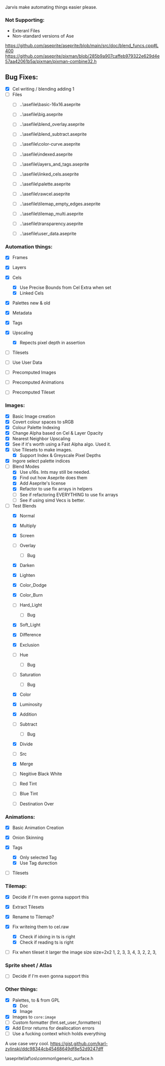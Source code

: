 Jarvis make automating things easier please.

### Not Supporting:
- Exteranl Files
- Non-standard versions of Ase

https://github.com/aseprite/aseprite/blob/main/src/doc/blend_funcs.cpp#L400
https://github.com/aseprite/pixman/blob/285b9a907caffeb979322e629d4e57aa42061b5a/pixman/pixman-combine32.h

## Bug Fixes:
- [x] Cel writing / blending adding 1
- [ ] Files
    - [ ] ..\asefile\basic-16x16.aseprite
    - [ ] ..\asefile\big.aseprite
    - [ ] ..\asefile\blend_overlay.aseprite
    - [ ] ..\asefile\blend_subtract.aseprite
    - [ ] ..\asefile\color-curve.aseprite
    - [ ] ..\asefile\indexed.aseprite
    - [ ] ..\asefile\layers_and_tags.aseprite
    - [ ] ..\asefile\linked_cels.aseprite
    - [ ] ..\asefile\palette.aseprite
    - [ ] ..\asefile\rawcel.aseprite
    - [ ] ..\asefile\tilemap_empty_edges.aseprite
    - [ ] ..\asefile\tilemap_multi.aseprite
    - [ ] ..\asefile\transparency.aseprite
    - [ ] ..\asefile\user_data.aseprite


### Automation things:
- [x] Frames
- [x] Layers
- [x] Cels
    - [x] Use Precise Bounds from Cel Extra when set
    - [x] Linked Cels
- [x] Palettes new & old
- [x] Metadata
- [x] Tags
- [x] Upscaling
    - [x] Repects pixel depth in assertion
- [ ] Tilesets
- [ ] Use User Data
- [ ] Precomputed Images 
- [ ] Precomputed Animations 
- [ ] Precomputed Tileset 


### Images:
- [x] Basic Image creation
- [x] Covert colour spaces to sRGB
- [x] Colour Palette Indexing
- [x] Change Alpha based on Cel & Layer Opacity
- [x] Nearest Neighbor Upscaling
- [x] See if it's worth using a Fast Alpha algo. Used it.
- [x] Use Tilesets to make images.
    - [x] Support Index & Greyscale Pixel Depths
- [x] Ingore select palette indices
- [ ] Blend Modes
    - [x] Use u16s. Ints may still be needed.
    - [x] Find out how Aseprite does them
    - [x] Add Aseprite's license
    - [x] Refactor to use fix arrays in helpers
    - [ ] See if refactoring EVERYTHING to use fix arrays
    - [ ] See if using simd Vecs is better.
- [ ] Test Blends
    - [x] Normal
    - [x] Multiply
    - [x] Screen
    - [ ] Overlay
        - [ ] Bug
    - [x] Darken
    - [x] Lighten
    - [x] Color_Dodge
    - [x] Color_Burn
    - [ ] Hard_Light
        - [ ] Bug
    - [x] Soft_Light
    - [x] Difference
    - [x] Exclusion
    - [ ] Hue
        - [ ] Bug
    - [ ] Saturation
        - [ ] Bug
    - [x] Color
    - [x] Luminosity
    - [x] Addition
    - [ ] Subtract
        - [ ] Bug
    - [x] Divide
    - [ ] Src
    - [x] Merge
    - [ ] Negitive Black White
    - [ ] Red Tint
    - [ ] Blue Tint
    - [ ] Destination Over


### Animations:
- [x] Basic Animation Creation
- [x] Onion Skinning
- [x] Tags
    - [x] Only selected Tag
    - [x] Use Tag durection
- [ ] Tilesets


### Tilemap:
- [x] Decide if I'm even gonna support this
- [x] Extract Tilesets
- [x] Rename to Tilemap?
- [x] Fix writeing them to cel.raw
    - [x] Check if idxing in ts is right
    - [x] Check if reading ts is right
- [ ] Fix when tileset it larger the image size
    size=2x2
    1, 2, 3,
    3, 4, 3,
    2, 2, 3,


### Sprite sheet / Atlas
- [ ] Decide if I'm even gonna support this


### Other things:
- [x] Palettes, to & from GPL 
    - [x] Doc
    - [x] Image
- [x] Images to `core:image`
- [ ] Custom formatter (fmt.set_user_formatters)
- [x] Add Error returns for deallocation errors
- [ ] Use a fucking context which holds everything

A use case very cool.
https://gist.github.com/karl-zylinski/ddc98344cb45468649df8e52d9247dff

\aseprite\laf\os\common\generic_surface.h
